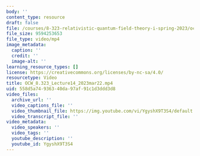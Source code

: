 ```yaml
---
body: ''
content_type: resource
draft: false
file: /courses/8-323-relativistic-quantum-field-theory-i-spring-2023/ocw_8323_lecture14_2023mar22_360p_16_9.mp4
file_size: 9594253653
file_type: video/mp4
image_metadata:
  caption: ''
  credit: ''
  image-alt: ''
learning_resource_types: []
license: https://creativecommons.org/licenses/by-nc-sa/4.0/
resourcetype: Video
title: OCW_8.323_Lecture14_2023mar22.mp4
uid: 558d5a74-9363-40da-97af-91c1d3ddd3d8
video_files:
  archive_url: ''
  video_captions_file: ''
  video_thumbnail_file: https://img.youtube.com/vi/YgyshX9T3S4/default.jpg
  video_transcript_file: ''
video_metadata:
  video_speakers: ''
  video_tags: ''
  youtube_description: ''
  youtube_id: YgyshX9T3S4
---
```

